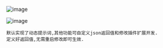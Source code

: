 ![image](https://github.com/user-attachments/assets/8e0d70b0-c111-4505-b72b-08caf2d39e52)

![image](https://github.com/user-attachments/assets/6e931600-ff01-4dcb-ae97-1efe15d08fd4)
```
默认实现了动态提示词,其他功能可自定义json返回值和修改插件扩展开发.
定义好返回值,无需重启修改即可生效.
```
